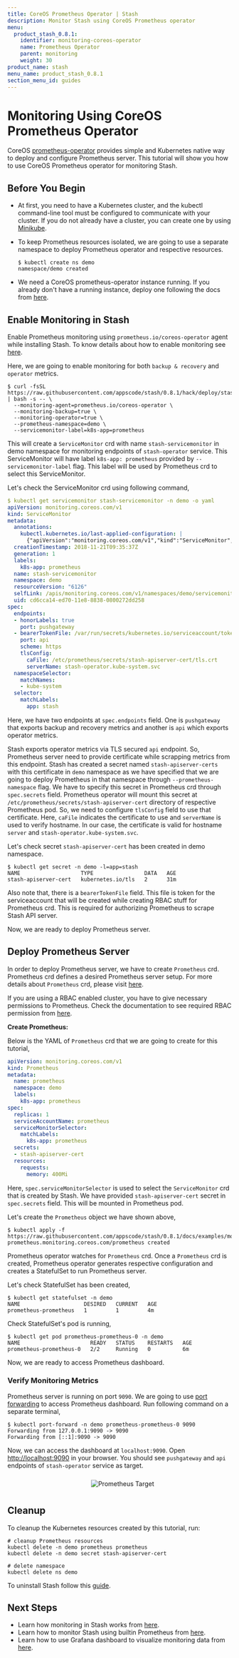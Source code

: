 ```yaml
---
title: CoreOS Prometheus Operator | Stash
description: Monitor Stash using CoreOS Prometheus operator
menu:
  product_stash_0.8.1:
    identifier: monitoring-coreos-operator
    name: Prometheus Operator
    parent: monitoring
    weight: 30
product_name: stash
menu_name: product_stash_0.8.1
section_menu_id: guides
---
```


# Monitoring Using CoreOS Prometheus Operator

CoreOS [prometheus-operator](https://github.com/coreos/prometheus-operator) provides simple and Kubernetes native way to deploy and configure Prometheus server. This tutorial will show you how to use CoreOS Prometheus operator for monitoring Stash.

## Before You Begin

- At first, you need to have a Kubernetes cluster, and the kubectl command-line tool must be configured to communicate with your cluster. If you do not already have a cluster, you can create one by using [Minikube](https://github.com/kubernetes/minikube).

- To keep Prometheus resources isolated, we are going to use a separate namespace to deploy Prometheus operator and respective resources.

  ```console
  $ kubectl create ns demo
  namespace/demo created
  ```

- We need a CoreOS prometheus-operator instance running. If you already don't have a running instance, deploy one following the docs from [here](https://github.com/appscode/third-party-tools/blob/master/monitoring/prometheus/coreos-operator/README.md).

## Enable Monitoring in Stash

Enable Prometheus monitoring using `prometheus.io/coreos-operator` agent while installing Stash. To know details about how to enable monitoring see [here](/products/stash/0.8.1/guides/monitoring/overview#how-to-enable-monitoring).

Here, we are going to enable monitoring for both `backup & recovery` and `operator` metrics.

```console
$ curl -fsSL https://raw.githubusercontent.com/appscode/stash/0.8.1/hack/deploy/stash.sh | bash -s -- \
  --monitoring-agent=prometheus.io/coreos-operator \
  --monitoring-backup=true \
  --monitoring-operator=true \
  --prometheus-namespace=demo \
  --servicemonitor-label=k8s-app=prometheus
```

This will create a `ServiceMonitor` crd with name `stash-servicemonitor` in demo namespace for monitoring endpoints of `stash-operator` service. This ServiceMonitor will have label `k8s-app: prometheus` provided by `--servicemonitor-label` flag. This label will be used by Prometheus crd to select this ServiceMonitor.

Let's check the ServiceMonitor crd using following command,

```yaml
$ kubectl get servicemonitor stash-servicemonitor -n demo -o yaml
apiVersion: monitoring.coreos.com/v1
kind: ServiceMonitor
metadata:
  annotations:
    kubectl.kubernetes.io/last-applied-configuration: |
      {"apiVersion":"monitoring.coreos.com/v1","kind":"ServiceMonitor","metadata":{"annotations":{},"labels":{"k8s-app":"prometheus"},"name":"stash-servicemonitor","namespace":"demo"},"spec":{"endpoints":[{"honorLabels":true,"port":"pushgateway"},{"bearerTokenFile":"/var/run/secrets/kubernetes.io/serviceaccount/token","port":"api","scheme":"https","tlsConfig":{"caFile":"/etc/prometheus/secrets/stash-apiserver-cert/tls.crt","serverName":"stash-operator.kube-system.svc"}}],"namespaceSelector":{"matchNames":["kube-system"]},"selector":{"matchLabels":{"app":"stash"}}}}
  creationTimestamp: 2018-11-21T09:35:37Z
  generation: 1
  labels:
    k8s-app: prometheus
  name: stash-servicemonitor
  namespace: demo
  resourceVersion: "6126"
  selfLink: /apis/monitoring.coreos.com/v1/namespaces/demo/servicemonitors/stash-servicemonitor
  uid: cd6cca14-ed70-11e8-8838-0800272dd258
spec:
  endpoints:
  - honorLabels: true
    port: pushgateway
  - bearerTokenFile: /var/run/secrets/kubernetes.io/serviceaccount/token
    port: api
    scheme: https
    tlsConfig:
      caFile: /etc/prometheus/secrets/stash-apiserver-cert/tls.crt
      serverName: stash-operator.kube-system.svc
  namespaceSelector:
    matchNames:
    - kube-system
  selector:
    matchLabels:
      app: stash
```

Here, we have two endpoints at `spec.endpoints` field. One is `pushgateway` that exports backup and recovery metrics and another is `api` which exports operator metrics.

Stash exports operator metrics via TLS secured `api` endpoint. So, Prometheus server need to provide certificate while scrapping metrics from this endpoint. Stash has created a secret named `stash-apiserver-certs` with this certificate in `demo` namespace as we have specified that we are going to deploy Prometheus in that namespace through `--prometheus-namespace` flag. We have to specify this secret in Prometheus crd through `spec.secrets` field. Prometheus operator will mount this secret at `/etc/prometheus/secrets/stash-apiserver-cert` directory of respective Prometheus pod. So, we need to configure `tlsConfig` field to use that certificate. Here, `caFile` indicates the certificate to use and `serverName` is used to verify hostname. In our case, the certificate is valid for hostname `server` and `stash-operator.kube-system.svc`.

Let's check secret `stash-apiserver-cert` has been created in demo namespace.

```console
$ kubectl get secret -n demo -l=app=stash
NAME                   TYPE                DATA   AGE
stash-apiserver-cert   kubernetes.io/tls   2      31m
```

Also note that, there is a `bearerTokenFile` field. This file is token for the serviceaccount that will be created while creating RBAC stuff for Prometheus crd. This is required for authorizing Prometheus to scrape Stash API server.

Now, we are ready to deploy Prometheus server.

## Deploy Prometheus Server

In order to deploy Prometheus server, we have to create `Prometheus` crd. Prometheus crd defines a desired Prometheus server setup. For more details about `Prometheus` crd, please visit [here](https://github.com/coreos/prometheus-operator/blob/master/Documentation/design.md#prometheus).

If you are using a RBAC enabled cluster, you have to give necessary permissions to Prometheus. Check the documentation to see required RBAC permission from [here](https://github.com/appscode/third-party-tools/blob/master/monitoring/prometheus/coreos-operator/README.md#deploy-prometheus-server).

**Create Prometheus:**

Below is the YAML of `Prometheus` crd that we are going to create for this tutorial,

```yaml
apiVersion: monitoring.coreos.com/v1
kind: Prometheus
metadata:
  name: prometheus
  namespace: demo
  labels:
    k8s-app: prometheus
spec:
  replicas: 1
  serviceAccountName: prometheus
  serviceMonitorSelector:
    matchLabels:
      k8s-app: prometheus
  secrets:
  - stash-apiserver-cert
  resources:
    requests:
      memory: 400Mi
```

Here, `spec.serviceMonitorSelector` is used to select the `ServiceMonitor` crd that is created by Stash. We have provided `stash-apiserver-cert` secret in `spec.secrets` field. This will be mounted in Prometheus pod.

Let's create the `Prometheus` object we have shown above,

```console
$ kubectl apply -f https://raw.githubusercontent.com/appscode/stash/0.8.1/docs/examples/monitoring/coreos/prometheus.yaml
prometheus.monitoring.coreos.com/prometheus created
```

Prometheus operator watches for `Prometheus` crd. Once a `Prometheus` crd is created, Prometheus operator generates respective configuration and creates a StatefulSet to run Prometheus server.

Let's check StatefulSet has been created,

```console
$ kubectl get statefulset -n demo
NAME                    DESIRED   CURRENT   AGE
prometheus-prometheus   1         1         4m
```

Check StatefulSet's pod is running,

```console
$ kubectl get pod prometheus-prometheus-0 -n demo
NAME                      READY   STATUS    RESTARTS   AGE
prometheus-prometheus-0   2/2     Running   0          6m
```

Now, we are ready to access Prometheus dashboard.

### Verify Monitoring Metrics

Prometheus server is running on port `9090`. We are going to use [port forwarding](https://kubernetes.io/docs/tasks/access-application-cluster/port-forward-access-application-cluster/) to access Prometheus dashboard. Run following command on a separate terminal,

```console
$ kubectl port-forward -n demo prometheus-prometheus-0 9090
Forwarding from 127.0.0.1:9090 -> 9090
Forwarding from [::1]:9090 -> 9090
```

Now, we can access the dashboard at `localhost:9090`. Open [http://localhost:9090](http://localhost:9090) in your browser. You should see `pushgateway` and `api` endpoints of `stash-operator` service as target.

<p align="center">
  <img alt="Prometheus Target" src="/products/stash/0.8.1/images/monitoring/prom-coreos-target.png" style="padding:10px">
</p>

## Cleanup

To cleanup the Kubernetes resources created by this tutorial, run:

```console
# cleanup Prometheus resources
kubectl delete -n demo prometheus prometheus
kubectl delete -n demo secret stash-apiserver-cert

# delete namespace
kubectl delete ns demo
```

To uninstall Stash follow this [guide](/products/stash/0.8.1/setup/uninstall).

## Next Steps

- Learn how monitoring in Stash works from [here](/products/stash/0.8.1/guides/monitoring/overview).
- Learn how to monitor Stash using builtin Prometheus from [here](/products/stash/0.8.1/guides/monitoring/builtin).
- Learn how to use Grafana dashboard to visualize monitoring data from [here](/products/stash/0.8.1/guides/monitoring/grafana).
